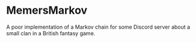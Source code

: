 # MemersMarkov

A poor implementation of a Markov chain for some Discord server about a small clan in a British fantasy game.
